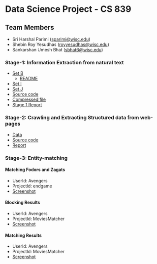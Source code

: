 # Data Science Project - CS 839
## Team Members
* Sri Harshal Parimi (sparimi@wisc.edu)
* Shebin Roy Yesudhas (royyesudhas@wisc.edu)
* Sankarshan Umesh Bhat (sbhat6@wisc.edu)
 
### Stage-1: Information Extraction from natural text
* [Set B](https://github.com/harshal95/CS839/tree/master/stage_1/set-B)
  * [README](https://github.com/harshal95/CS839/tree/master/stage_1/set-B/README.md)
* [Set I](https://github.com/harshal95/CS839/tree/master/stage_1/set-I)
* [Set J](https://github.com/harshal95/CS839/tree/master/stage_1/set-J)
* [Source code](https://github.com/harshal95/CS839/tree/master/stage_1/code)
* [Compressed file](https://github.com/harshal95/CS839/tree/master/stage_1/compressed_file.zip)
* [Stage 1 Report](https://github.com/harshal95/CS839/tree/master/stage_1/Stage1-Report.pdf)

### Stage-2: Crawling and Extracting Structured data from web-pages
* [Data](https://github.com/harshal95/CS839/tree/master/stage_2/data)
* [Source code](https://github.com/harshal95/CS839/tree/master/stage_2/code/cs839)
* [Report](https://github.com/harshal95/CS839/blob/master/stage_2/Stage%202%20-%20Report.pdf)

### Stage-3: Entity-matching
#### Matching Fodors and Zagats
* UserId: Avengers
* ProjectId: endgame
* [Screenshot](https://github.com/harshal95/CS839/blob/master/Sample_Data_set_Cloud_Matcher_output.png)

#### Blocking Results
* UserId: Avengers
* ProjectId: MoviesMatcher
* [Screenshot](https://github.com/harshal95/CS839/blob/master/Learned_Blocking_Rules.png)

#### Matching Results
* UserId: Avengers
* ProjectId: MoviesMatcher
* [Screenshot](https://github.com/harshal95/CS839/blob/master/match_results_all_ds_839.JPG)
